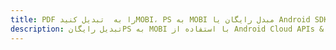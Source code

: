 ---title: PDF را به  تبدیل کنیدMOBI، PS به MOBI مبدل رایگان یا Android SDKdescription: تبدیل رایگانPS به MOBI با استفاده از Android Cloud APIs & SDK همچنین اسناد PDF را در Cloud ایجاد، ویرایش و رندر کنید.---